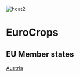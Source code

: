 ![hcat2](https://user-images.githubusercontent.com/22978370/157901970-b0410ca7-e8cb-43a3-9d1e-7715ab3197c5.png)
# EuroCrops
## EU Member states
[Austria](https://github.com/maja601/EuroCrops/wiki/Austria)